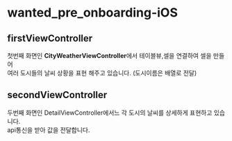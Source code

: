 # wanted_pre_onboarding-iOS

## firstViewController
첫번째 화면인 **CityWeatherViewController**에서 테이블뷰,셀을 연결하여 셀을 만들어  
여러 도시들의 날씨 상황을 표현 해주고 있습니다. (도시이름은 배열로 전달)  



## secondViewController
두번째 화면인 DetailViewController에서느 각 도시의 날씨를 상세하게 표현하고 있습니다.  
api통신을 받아 값을 전달합니다.  




